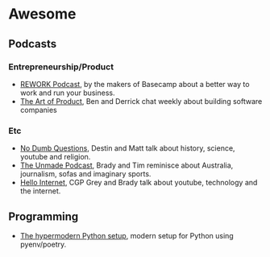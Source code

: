 # Awesome

## Podcasts
### Entrepreneurship/Product
* [REWORK Podcast](https://rework.fm/), by the makers of Basecamp about a better way to work and run your business.
* [The Art of Product](https://artofproductpodcast.com/), Ben and Derrick chat weekly about building software companies

### Etc
* [No Dumb Questions](https://www.nodumbquestions.fm/), Destin and Matt talk about history, science, youtube and religion.
* [The Unmade Podcast](https://www.unmade.fm/), Brady and Tim reminisce about Australia, journalism, sofas and imaginary sports.
* [Hello Internet](http://www.hellointernet.fm/), CGP Grey and Brady talk about youtube, technology and the internet.

## Programming

* [The hypermodern Python setup](https://cjolowicz.github.io/posts/hypermodern-python-01-setup/), modern setup for Python using pyenv/poetry.
